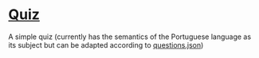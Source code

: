 # [Quiz](https://visnowden.github.io/quiz)

A simple quiz (currently has the semantics of the Portuguese language as its subject but can be adapted according to [questions.json](questions.json))
